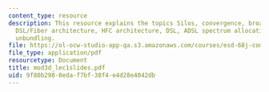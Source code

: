 ```yaml
---
content_type: resource
description: This resource explains the topics Silos, convergence, broadband technologies,
  DSL/Fiber architecture, HFC architecture, DSL, ADSL spectrum allocation, Sub-loop
  unbundling.
file: https://ol-ocw-studio-app-qa.s3.amazonaws.com/courses/esd-68j-communications-and-information-policy-spring-2006/9f80b2980edaf7bf38f4e4d28e4042db_mod3d_lec1slides.pdf
file_type: application/pdf
resourcetype: Document
title: mod3d_lec1slides.pdf
uid: 9f80b298-0eda-f7bf-38f4-e4d28e4042db
---
```

